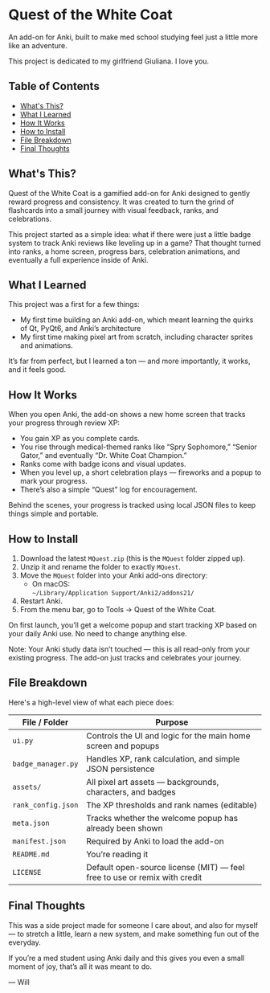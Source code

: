 # Quest of the White Coat

An add-on for Anki, built to make med school studying feel just a little more like an adventure.

This project is dedicated to my girlfriend Giuliana. I love you. 

## Table of Contents
- [What's This?](#whats-this)
- [What I Learned](#what-i-learned)
- [How It Works](#how-it-works)
- [How to Install](#how-to-install)
- [File Breakdown](#file-breakdown)
- [Final Thoughts](#final-thoughts)

## What's This?

Quest of the White Coat is a gamified add-on for Anki designed to gently reward progress and consistency. It was created to turn the grind of flashcards into a small journey with visual feedback, ranks, and celebrations.

This project started as a simple idea: what if there were just a little badge system to track Anki reviews like leveling up in a game? That thought turned into ranks, a home screen, progress bars, celebration animations, and eventually a full experience inside of Anki.

## What I Learned

This project was a first for a few things:

- My first time building an Anki add-on, which meant learning the quirks of Qt, PyQt6, and Anki’s architecture
- My first time making pixel art from scratch, including character sprites and animations.

It’s far from perfect, but I learned a ton — and more importantly, it works, and it feels good.

## How It Works

When you open Anki, the add-on shows a new home screen that tracks your progress through review XP:

- You gain XP as you complete cards.
- You rise through medical-themed ranks like “Spry Sophomore,” “Senior Gator,” and eventually “Dr. White Coat Champion.”
- Ranks come with badge icons and visual updates.
- When you level up, a short celebration plays — fireworks and a popup to mark your progress.
- There’s also a simple “Quest” log for encouragement.

Behind the scenes, your progress is tracked using local JSON files to keep things simple and portable.

## How to Install

1. Download the latest `MQuest.zip` (this is the `MQuest` folder zipped up).
2. Unzip it and rename the folder to exactly `MQuest`.
3. Move the `MQuest` folder into your Anki add-ons directory:
   - On macOS:  
     `~/Library/Application Support/Anki2/addons21/`
4. Restart Anki.
5. From the menu bar, go to Tools → Quest of the White Coat.

On first launch, you’ll get a welcome popup and start tracking XP based on your daily Anki use. No need to change anything else.

Note: Your Anki study data isn’t touched — this is all read-only from your existing progress. The add-on just tracks and celebrates your journey.

## File Breakdown

Here's a high-level view of what each piece does:

| File / Folder         | Purpose |
|----------------------|---------|
| `ui.py`              | Controls the UI and logic for the main home screen and popups |
| `badge_manager.py`   | Handles XP, rank calculation, and simple JSON persistence |
| `assets/`            | All pixel art assets — backgrounds, characters, and badges |
| `rank_config.json`   | The XP thresholds and rank names (editable) |
| `meta.json`          | Tracks whether the welcome popup has already been shown |
| `manifest.json`      | Required by Anki to load the add-on |
| `README.md`          | You’re reading it |
| `LICENSE`            | Default open-source license (MIT) — feel free to use or remix with credit |

## Final Thoughts

This was a side project made for someone I care about, and also for myself — to stretch a little, learn a new system, and make something fun out of the everyday.

If you’re a med student using Anki daily and this gives you even a small moment of joy, that’s all it was meant to do.

— Will

